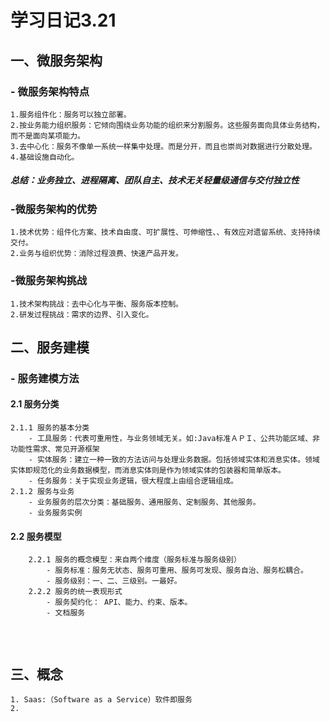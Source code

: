 # 学习日记3.21	
## 一、微服务架构
### - 微服务架构特点 
	1.服务组件化：服务可以独立部署。
	2.按业务能力组织服务：它倾向围绕业务功能的组织来分割服务。这些服务面向具体业务结构，而不是面向某项能力。
	3.去中心化：服务不像单一系统一样集中处理。而是分开，而且也崇尚对数据进行分散处理。
	4.基础设施自动化。
##### 总结：业务独立、进程隔离、团队自主、技术无关轻量级通信与交付独立性


### -微服务架构的优势
	1.技术优势：组件化方案、技术自由度、可扩展性、可伸缩性、、有效应对遗留系统、支持持续交付。
	2.业务与组织优势：消除过程浪费、快速产品开发。
### -微服务架构挑战
	1.技术架构挑战：去中心化与平衡、服务版本控制。
	2.研发过程挑战：需求的边界、引入变化。

## 二、服务建模
### - 服务建模方法
#### 2.1 服务分类
	2.1.1 服务的基本分类
		- 工具服务：代表可重用性，与业务领域无关。如:Java标准ＡＰＩ、公共功能区域、非功能性需求、常见开源框架
		- 实体服务：建立一种一致的方法访问与处理业务数据。包括领域实体和消息实体。领域实体即规范化的业务数据模型，而消息实体则是作为领域实体的包装器和简单版本。
		- 任务服务：关于实现业务逻辑，很大程度上由组合逻辑组成。
	2.1.2 服务与业务
		- 业务服务的层次分类：基础服务、通用服务、定制服务、其他服务。
		- 业务服务实例
#### 2.2 服务模型
		2.2.1 服务的概念模型：来自两个维度（服务标准与服务级别）
			- 服务标准：服务无状态、服务可重用、服务可发现、服务自治、服务松耦合。
			- 服务级别：一、二、三级别。一最好。
		2.2.2 服务的统一表现形式
			- 服务契约化： API、能力、约束、版本。
			- 文档服务
			

			　
			

			

## 三、概念
	1. Saas:（Software as a Service）软件即服务
    2. 

			



